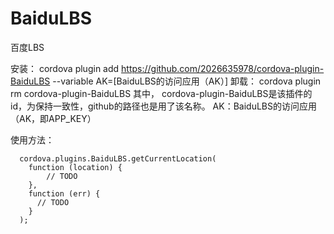 # BaiduLBS
百度LBS

安装： 
cordova plugin add https://github.com/2026635978/cordova-plugin-BaiduLBS --variable AK=[BaiduLBS的访问应用（AK）]
卸载：
cordova plugin rm cordova-plugin-BaiduLBS
其中，
cordova-plugin-BaiduLBS是该插件的id，为保持一致性，github的路径也是用了该名称。
AK：BaiduLBS的访问应用（AK，即APP_KEY）

使用方法：

      cordova.plugins.BaiduLBS.getCurrentLocation(
        function (location) {
            // TODO
        },
        function (err) {
          // TODO
        }
      );